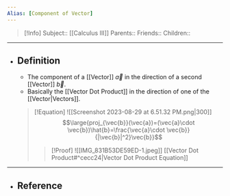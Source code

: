 ```yaml
---
Alias: [Component of Vector]
---
```

> [!Info]
> Subject:: [[Calculus III]]
> Parents:: 
> Friends:: 
> Children:: 
---
- ## Definition
	- The component of a [[Vector]] $\vec{a}$ in the direction of a second [[Vector]] $\vec{b}$.
	- Basically the [[Vector Dot Product]] in the direction of one of the [[Vector|Vectors]].
	> [!Equation]
	> ![[Screenshot 2023-08-29 at 6.51.32 PM.png|300]]
	> $$\large{proj_{\vec{b}}(\vec{a})=(\vec{a}\cdot \vec{b})\hat{b}=\frac{\vec{a}\cdot \vec{b}}{|\vec{b}|^2}\vec{b}}$$
	> > [!Proof]
	> > ![[IMG_831B53DE59ED-1.jpeg]]
	> > [[Vector Dot Product#^cecc24|Vector Dot Product Equation]]
---
- ## Reference